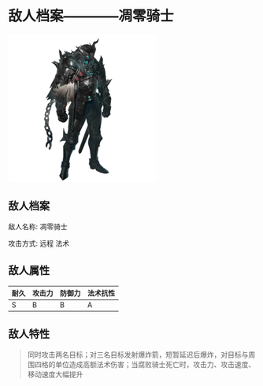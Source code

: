 # 敌人档案————凋零骑士

![凋零骑士](./eneIcons/凋零骑士.png)

## 敌人档案

敌人名称: 凋零骑士

攻击方式: 远程 法术

## 敌人属性

| 耐久      | 攻击力  | 防御力 | 法术抗性 |
|---------|------|-----|------|
| S | B | B | A |

## 敌人特性
> 同时攻击两名目标；对三名目标发射爆炸箭，短暂延迟后爆炸，对目标与周围四格的单位造成高额法术伤害；当腐败骑士死亡时，攻击力、攻击速度、移动速度大幅提升
